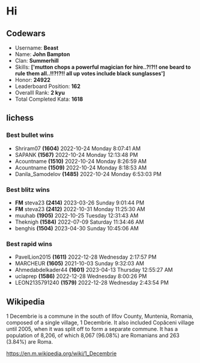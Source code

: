 # Hi

<!-- start-data -->
## Codewars

- Username: __Beast__
- Name: __John Bampton__
- Clan: __Summerhill__
- Skills: __['mutton chops a powerful magician for hire..?!?!! one beard to rule them all..!!?!?!! all up votes include black sunglasses']__
- Honor: __24922__
- Leaderboard Position: __162__
- Overalll Rank: __2 kyu__
- Total Completed Kata: __1618__

## lichess

### Best bullet wins

- Shriram07 __(1604)__ 2022-10-24 Monday 8:07:41 AM
- SAPANK __(1567)__ 2022-10-24 Monday 12:13:48 PM
- Acountname __(1510)__ 2022-10-24 Monday 8:26:59 AM
- Acountname __(1509)__ 2022-10-24 Monday 8:18:53 AM
- Danila_Samodelov __(1485)__ 2022-10-24 Monday 6:53:03 PM

### Best blitz wins

- __FM__ steva23 __(2414)__ 2023-03-26 Sunday 9:01:44 PM
- __FM__ steva23 __(2412)__ 2022-10-31 Monday 11:25:30 AM
- muuhab __(1905)__ 2022-10-25 Tuesday 12:31:43 AM
- Theknigh __(1584)__ 2022-07-09 Saturday 11:34:46 AM
- benghis __(1504)__ 2023-04-30 Sunday 10:45:06 AM

### Best rapid wins

- PavelLion2015 __(1611)__ 2022-12-28 Wednesday 2:17:57 PM
- MARCHEUR __(1605)__ 2021-10-03 Sunday 9:32:03 AM
- Ahmedabdelkader44 __(1601)__ 2023-04-13 Thursday 12:55:27 AM
- uclaprep __(1586)__ 2022-12-28 Wednesday 8:00:26 PM
- LEON2135791240 __(1579)__ 2022-12-28 Wednesday 2:43:54 PM

## Wikipedia

1 Decembrie is a commune in the south of Ilfov County, Muntenia, Romania, composed of a single village, 1 Decembrie. It also included Copăceni village until 2005, when it was split off to form a separate commune. It has a population of 8,206, of which 8,067 (96.08%) are Romanians and 263 (3.84%) are Roma.

https://en.m.wikipedia.org/wiki/1_Decembrie
